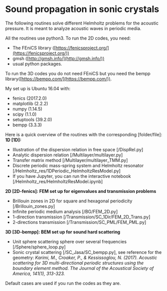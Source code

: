 # Sound propagation in sonic crystals
The following routines solve different Helmholtz problems for the acoustic pressure. It is meant to analyze acoustic waves in periodic media.

All the routines use python3.
To run the 2D codes, you need: 
- The FEniCS library ([https://fenicsproject.org/](https://fenicsproject.org/))
- gmsh ([http://gmsh.info/](http://gmsh.info/))
- usual python packages. 


To run the 3D codes you do not need FEniCS but you need the bempp library([https://bempp.com/](https://bempp.com/)).

My set up is Ubuntu 16.04 with:
- fenics (2017.2.0)
- matplotlib (2.2.2)
- numpy (1.14.5)
- scipy (1.1.0)
- setuptools (39.2.0)
- bempp (3.3.3)

Here is a quick overview of the routines with the corresponding [folder/file]:
**1D [1D]:**
- Illustration of the dispersion relation in free space [/DispRel.py]
- Analytic dispersion relation [/Multilayer/multilayer.py]
- Transfer matrix method [/Multilayer/multilayer_TMM.py]
- Discrete periodic mass-spring system and Helmholtz resonator [/Helmholtz_res/1DPeriodic_HelmholtzResModel.py]
- If you have Jupyter, you can run the interactive notebook [/Helmholtz_res/HelmholtzResModel.ipynb]


**2D [2D-fenics]: FEM set up for eigenvalues and transmission problems**
- Brillouin zones in 2D for square and hexagonal periodicity [/Brillouin_zones.py]
- Infinite periodic medium analysis [/BG/FEM_2D.py]
- 1-direction transmission [/Transmission/SC_1Dir/FEM_2D_Trans.py]
- 2-directions transmission [/Transmission/SC_PML/FEM_PML.py]

**3D [3D-bempp]: BEM set up for sound hard scattering**
- Unit sphere scattering sphere over several frequencies [/Sphere/sphere_loop.py]
- Sonic crystal scattering [/SC_Jasa/SC_bempp.py], see reference for the geometry: *Karimi, M., Croaker, P., & Kessissoglou, N. (2017). Acoustic scattering for 3D multi-directional periodic structures using the boundary element method. _The Journal of the Acoustical Society of America_, _141_(1), 313-323.*

Default cases are used if you run the codes as they are.
